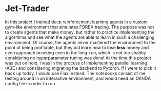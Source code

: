 # Jet-Trader
In this project I trained deep reinforcement learning agents in a custom gym-like environment that simulates FOREX trading.  The purpose was not to create agents that make money, but rather to practice implementing the algorithms and see what the agents are able to learn in such a challenging environment.  Of course, the agents never mastered the environment to the point of being profitable, but they did learn how to lose <b>less</b> money and even approach breaking even in the long-run, which is not too shabby considering no hyperparameter tuning was done!  At the time this project was put on hold, I was in the process of implementing parallel learning (A3C) and considering migrating the backend to Pytorch.  If I were to pick it back up today, I would use Flax instead.  The notebooks consist of me testing around in an interactive environment, and would need an OANDA config file in order to run.